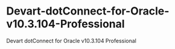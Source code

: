# Devart-dotConnect-for-Oracle-v10.3.104-Professional
Devart dotConnect for Oracle v10.3.104 Professional
